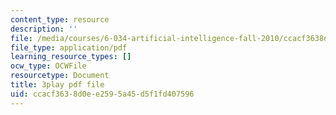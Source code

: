 ```yaml
---
content_type: resource
description: ''
file: /media/courses/6-034-artificial-intelligence-fall-2010/ccacf3638d0ee2595a45d5f1fd407596_JMrFgnqSS0w.pdf
file_type: application/pdf
learning_resource_types: []
ocw_type: OCWFile
resourcetype: Document
title: 3play pdf file
uid: ccacf363-8d0e-e259-5a45-d5f1fd407596
---
```

